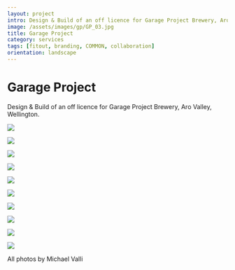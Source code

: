 ```yaml
---
layout: project
intro: Design & Build of an off licence for Garage Project Brewery, Aro Valley, Wellington. 
image: /assets/images/gp/GP_03.jpg
title: Garage Project
category: services
tags: [fitout, branding, COMMON, collaboration]
orientation: landscape
---
```


# Garage Project

Design & Build of an off licence for Garage Project Brewery, Aro Valley, Wellington. 

![](/assets/images/gp/GP_03.jpg)

![](/assets/images/gp/GP_01.jpg)

![](/assets/images/gp/GP_02.jpg)

![](/assets/images/gp/GP_04.jpg)

![](/assets/images/gp/GP_05.jpg)

![](/assets/images/gp/GP_06.jpg)

![](/assets/images/gp/GP_07.jpg)

![](/assets/images/gp/GP_10.jpg)

![](/assets/images/gp/GP_16.jpg)

![](/assets/images/gp/GP_20.jpg)

All photos by Michael Valli